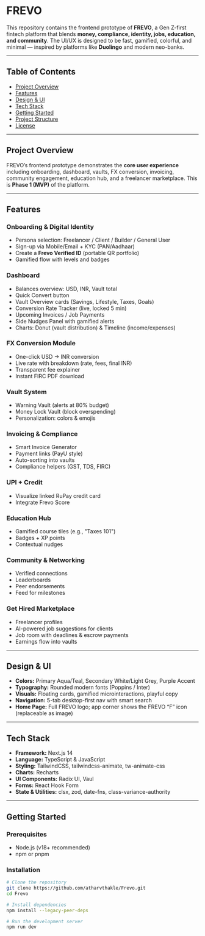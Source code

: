 # FREVO

This repository contains the frontend prototype of **FREVO**, a Gen Z-first fintech platform that blends **money, compliance, identity, jobs, education, and community**. The UI/UX is designed to be fast, gamified, colorful, and minimal — inspired by platforms like **Duolingo** and modern neo-banks.

---

## Table of Contents
- [Project Overview](#project-overview)
- [Features](#features)
- [Design & UI](#design--ui)
- [Tech Stack](#tech-stack)
- [Getting Started](#getting-started)
- [Project Structure](#project-structure)
- [License](#license)

---

## Project Overview
FREVO’s frontend prototype demonstrates the **core user experience** including onboarding, dashboard, vaults, FX conversion, invoicing, community engagement, education hub, and a freelancer marketplace. This is **Phase 1 (MVP)** of the platform.

---

## Features

### Onboarding & Digital Identity
- Persona selection: Freelancer / Client / Builder / General User
- Sign-up via Mobile/Email + KYC (PAN/Aadhaar)
- Create a **Frevo Verified ID** (portable QR portfolio)
- Gamified flow with levels and badges

### Dashboard
- Balances overview: USD, INR, Vault total
- Quick Convert button
- Vault Overview cards (Savings, Lifestyle, Taxes, Goals)
- Conversion Rate Tracker (live, locked 5 min)
- Upcoming Invoices / Job Payments
- Side Nudges Panel with gamified alerts
- Charts: Donut (vault distribution) & Timeline (income/expenses)

### FX Conversion Module
- One-click USD → INR conversion
- Live rate with breakdown (rate, fees, final INR)
- Transparent fee explainer
- Instant FIRC PDF download

### Vault System
- Warning Vault (alerts at 80% budget)
- Money Lock Vault (block overspending)
- Personalization: colors & emojis

### Invoicing & Compliance
- Smart Invoice Generator
- Payment links (PayU style)
- Auto-sorting into vaults
- Compliance helpers (GST, TDS, FIRC)

### UPI + Credit
- Visualize linked RuPay credit card
- Integrate Frevo Score

### Education Hub
- Gamified course tiles (e.g., "Taxes 101")
- Badges + XP points
- Contextual nudges

### Community & Networking
- Verified connections
- Leaderboards
- Peer endorsements
- Feed for milestones

### Get Hired Marketplace
- Freelancer profiles
- AI-powered job suggestions for clients
- Job room with deadlines & escrow payments
- Earnings flow into vaults

---

## Design & UI
- **Colors:** Primary Aqua/Teal, Secondary White/Light Grey, Purple Accent  
- **Typography:** Rounded modern fonts (Poppins / Inter)  
- **Visuals:** Floating cards, gamified microinteractions, playful copy  
- **Navigation:** 5-tab desktop-first nav with smart search  
- **Home Page:** Full FREVO logo; app corner shows the FREVO “F” icon (replaceable as image)

---

## Tech Stack
- **Framework:** Next.js 14  
- **Language:** TypeScript & JavaScript  
- **Styling:** TailwindCSS, tailwindcss-animate, tw-animate-css  
- **Charts:** Recharts  
- **UI Components:** Radix UI, Vaul  
- **Forms:** React Hook Form  
- **State & Utilities:** clsx, zod, date-fns, class-variance-authority  

---

## Getting Started

### Prerequisites
- Node.js (v18+ recommended)
- npm or pnpm

### Installation
```bash
# Clone the repository
git clone https://github.com/atharvthakle/Frevo.git
cd Frevo

# Install dependencies
npm install --legacy-peer-deps

# Run the development server
npm run dev
